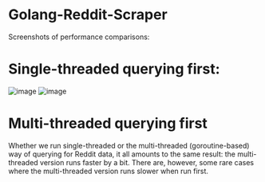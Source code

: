 # Golang-Reddit-Scraper

Screenshots of performance comparisons:
# Single-threaded querying first:
![image](https://github.com/etfrer-yi/Golang-Reddit-Scraper/assets/77317763/a2f5845e-dc5d-4ae3-bf4e-c3510cb17f22)
![image](https://github.com/etfrer-yi/Golang-Reddit-Scraper/assets/77317763/c66553ed-ce53-440b-b14b-74591f149cee)
# Multi-threaded querying first
Whether we run single-threaded or the multi-threaded (goroutine-based) way of querying for Reddit data, it all amounts to the same result: the multi-threaded version runs faster by a bit.
There are, however, some rare cases where the multi-threaded version runs slower when run first.
